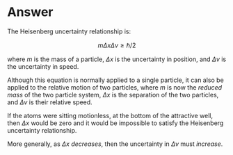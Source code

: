# Answer

The Heisenberg uncertainty relationship is:

$$m \Delta x \Delta v \ge \hbar / 2 $$

where $m$ is the mass of a particle, $\Delta x$ is the uncertainty in position, and $\Delta v$ is the uncertainty in speed.

Although this equation is normally applied to a single particle, it can also be applied to the relative motion of two particles, where $m$ is now the *reduced mass* of the two particle system, $\Delta x$ is the separation of the two particles, and $\Delta v$ is their relative speed.

If the atoms were sitting motionless, at the bottom of the attractive well, then $\Delta x$ would be zero and it would be impossible to satisfy the Heisenberg uncertainty relationship.

More generally, as $\Delta x$ *decreases*, then the uncertainty in $\Delta v$ must *increase*.
